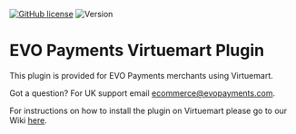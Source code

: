 [![GitHub license](https://img.shields.io/github/license/EVO-Payments-UK/Virtuemart)](https://github.com/EVO-Payments-UK/Virtuemart/blob/master/LICENSE) ![Version](https://img.shields.io/badge/version-1.1.0-informational)
# EVO Payments Virtuemart Plugin
This plugin is provided for EVO Payments merchants using Virtuemart.

Got a question? For UK support email ecommerce@evopayments.com.


For instructions on how to install the plugin on Virtuemart please go to our Wiki [here](https://github.com/EVO-Payments-UK/Virtuemart/wiki/Installation-of-EVO-Payments-plugin-for-Virtuemart).
